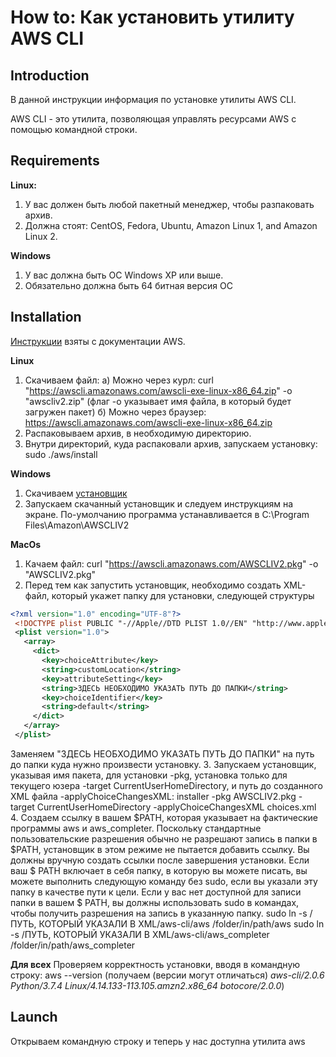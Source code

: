 # How to: Как установить утилиту AWS CLI

## Introduction
В данной инструкции информация по установке утилиты AWS CLI.

AWS CLI - это утилита, позволяющая управлять ресурсами AWS с помощью командной строки.

## Requirements
**Linux:** 
1. У вас должен быть любой пакетный менеджер, чтобы разпаковать архив. 
2. Должна стоят: CentOS, Fedora, Ubuntu, Amazon Linux 1, and Amazon Linux 2. 

**Windows**
1. У вас должна быть ОС Windows XP или выше.
2. Обязательно должна быть 64 битная версия ОС


## Installation
[Инструкции](https://docs.aws.amazon.com/cli/latest/userguide/install-cliv2.html) взяты с документации AWS.

**Linux**
1. Скачиваем файл: 
а) Можно через курл: curl "https://awscli.amazonaws.com/awscli-exe-linux-x86_64.zip" -o "awscliv2.zip" (флаг -о указывает имя файла, в который будет загружен пакет)
б) Можно через браузер: https://awscli.amazonaws.com/awscli-exe-linux-x86_64.zip
2. Распаковываем архив, в необходимую директорию.
3. Внутри директорий, куда распаковали архив, запускаем установку: sudo ./aws/install

**Windows**
1. Скачиваем [установщик](https://awscli.amazonaws.com/AWSCLIV2.msi)
2. Запускаем скачанный установщик и следуем инструкциям на экране.
По-умолчанию программа устанавливается в C:\Program Files\Amazon\AWSCLIV2

**MacOs**
1. Качаем файл: curl "https://awscli.amazonaws.com/AWSCLIV2.pkg" -o "AWSCLIV2.pkg"
2. Перед тем как запустить установщик, необходимо создать XML-файл, который укажет папку для установки, следующей структуры

```xml
<?xml version="1.0" encoding="UTF-8"?>
 <!DOCTYPE plist PUBLIC "-//Apple//DTD PLIST 1.0//EN" "http://www.apple.com/DTDs/PropertyList-1.0.dtd">
 <plist version="1.0">
   <array>
     <dict>
       <key>choiceAttribute</key>
       <string>customLocation</string>
       <key>attributeSetting</key>
       <string>ЗДЕСЬ НЕОБХОДИМО УКАЗАТЬ ПУТЬ ДО ПАПКИ</string>
       <key>choiceIdentifier</key>
       <string>default</string>
     </dict>
   </array>
 </plist>
```
Заменяем "ЗДЕСЬ НЕОБХОДИМО УКАЗАТЬ ПУТЬ ДО ПАПКИ" на путь до папки куда нужно произвести установку.
3. Запускаем установщик, указывая имя пакета, для установки -pkg, установка только для текущего юзера -target CurrentUserHomeDirectory, и путь до созданного XML файла -applyChoiceChangesXML: installer -pkg AWSCLIV2.pkg -target CurrentUserHomeDirectory -applyChoiceChangesXML choices.xml
4. Создаем ссылку в вашем $PATH, которая указывает на фактические программы aws и aws_completer. 
Поскольку стандартные пользовательские разрешения обычно не разрешают запись в папки в $PATH, установщик в этом режиме не пытается добавить ссылку. 
Вы должны вручную создать ссылки после завершения установки. Если ваш $ PATH включает в себя папку, в которую вы можете писать, вы можете выполнить следующую команду без sudo, если вы указали эту папку в качестве пути к цели. Если у вас нет доступной для записи папки в вашем $ PATH, вы должны использовать sudo в командах, чтобы получить разрешения на запись в указанную папку.
 sudo ln -s /ПУТЬ, КОТОРЫЙ УКАЗАЛИ В XML/aws-cli/aws /folder/in/path/aws
 sudo ln -s /ПУТЬ, КОТОРЫЙ УКАЗАЛИ В XML/aws-cli/aws_completer /folder/in/path/aws_completer


**Для всех**
Проверяем корректность установки, вводя в командную строку: aws --version (получаем (версии могут отличаться) _aws-cli/2.0.6 Python/3.7.4 Linux/4.14.133-113.105.amzn2.x86_64 botocore/2.0.0_)

## Launch
Открываем командную строку и теперь у нас доступна утилита aws


